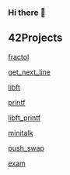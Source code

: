### Hi there 👋

## 42Projects

[fractol](https://github.com/PatrickBrantner/fractol)

[get_next_line](https://github.com/PatrickBrantner/get_next_line)

[libft](https://github.com/PatrickBrantner/libft)

[printf](https://github.com/PatrickBrantner/printf)

[libft_printf](https://github.com/PatrickBrantner/libft_printf)

[minitalk](https://github.com/PatrickBrantner/minitalk)

[push_swap](https://github.com/PatrickBrantner/push_swap)

[exam](https://github.com/PatrickBrantner/42-exam)


<!--
**PatrickBrantner/PatrickBrantner** is a ✨ _special_ ✨ repository because its `README.md` (this file) appears on your GitHub profile.

Here are some ideas to get you started:

- 🔭 I’m currently working on ...
- 🌱 I’m currently learning ...
- 👯 I’m looking to collaborate on ...
- 🤔 I’m looking for help with ...
- 💬 Ask me about ...
- 📫 How to reach me: ...
- 😄 Pronouns: ...
- ⚡ Fun fact: ...
-->
